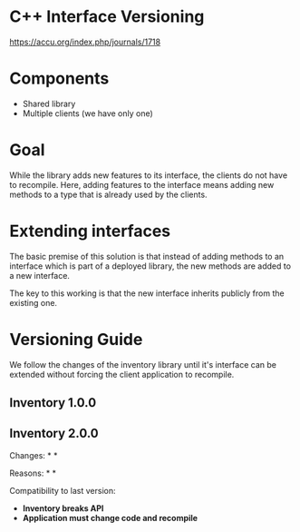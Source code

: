 # C++ Interface Versioning

https://accu.org/index.php/journals/1718

# Components

* Shared library
* Multiple clients (we have only one)

# Goal

While the library adds new features to its interface, the clients do not have to recompile. Here, adding features to the interface means adding new methods to a type that is already used by the clients. 

# Extending interfaces

The basic premise of this solution is that instead of adding methods to an interface which is part of a deployed library, the new methods are added to a new interface.

The key to this working is that the new interface inherits publicly from the existing one.

# Versioning Guide

We follow the changes of the inventory library until it's interface can be extended without forcing the client application to recompile.

## Inventory 1.0.0

## Inventory 2.0.0

Changes:
* 
* 

Reasons:
* 
* 

Compatibility to last version:
* __Inventory breaks API__
* __Application must change code and recompile__
